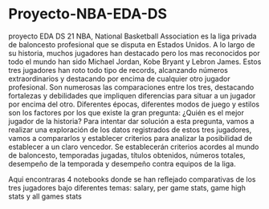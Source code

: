 # Proyecto-NBA-EDA-DS
proyecto EDA DS 21
NBA, National Basketball Association es la liga privada de baloncesto profesional que se disputa en Estados Unidos. A lo largo de su historia, muchos jugadores han destacado pero los mas reconocidos por todo el mundo han sido Michael Jordan, Kobe Bryant y Lebron James. Estos tres jugadores han roto todo tipo de records, alcanzando números extraordinarios y destacando por encima de cualquier otro jugador profesional. Son numerosas las comparaciones entre los tres, destacando fortalezas y debilidades que impliquen diferencias para situar a un jugador por encima del otro. Diferentes épocas, diferentes modos de juego y estilos son los factores por los que existe la gran pregunta: ¿Quién es el mejor jugador de la historia?
Para intentar dar solución a esta pregunta, vamos a realizar una exploración de los datos registrados de estos tres jugadores, vamos a compararlos y establecer criterios para analizar la posibilidad de establecer a un claro vencedor. Se establecerán criterios acordes al mundo de baloncesto, temporadas jugadas, títulos obtenidos, números totales, desempeño de la temporada y desempeño contra equipos de la liga. 

Aqui encontraras 4 notebooks donde se han reflejado comparativas de los tres jugadores bajo diferentes temas: salary, per game stats, game high stats y all games stats
